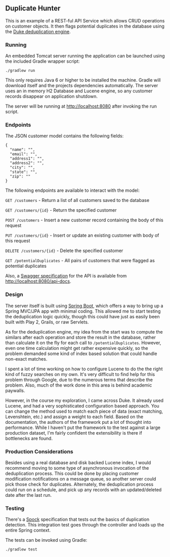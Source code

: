 ## Duplicate Hunter

This is an example of a REST-ful API Service which allows CRUD operations on customer objects. It then flags potential duplicates in the database using the [Duke deduplication engine](https://github.com/larsga/Duke).

### Running

An embedded Tomcat server running the application can be launched using the included Gradle wrapper script:

```
./gradlew run
```

This only requires Java 6 or higher to be installed the machine. Gradle will download itself and the projects dependencies automatically. The server uses an in memory H2 Database and Lucene engine, so any customer records disappear on application shutdown.

The server will be running at [http://localhost:8080](http://localhost:8080) after invoking the run script.

### Endpoints

The JSON customer model contains the following fields:

```
{
  "name": "",
  "email": "",
  "address1": "",
  "address2": "",
  "city": "",
  "state": "",
  "zip": ""
}
```

The following endpoints are available to interact with the model:

`GET /customers` - Return a list of all customers saved to the database

`GET /customers/{id}` - Return the specified customer

`POST /customers` - Insert a new customer record containing the body of this request

`PUT /customers/{id}` - Insert or update an existing customer with body of this request

`DELETE /customers/{id}` - Delete the specified customer

`GET /potentialDuplicates` - All pairs of customers that were flagged as potential duplicates

Also, a [Swagger specification](https://github.com/wordnik/swagger-spec) for the API is available from [http://localhost:8080/api-docs](http://localhost:8080/api-docs).

### Design

The server itself is built using [Spring Boot](http://projects.spring.io/spring-boot/), which offers a way to bring up a Spring MVC/JPA app with minimal coding. This allowed me to start testing the deduplication logic quickly, though this could have just as easily been built with Play 2, Grails, or raw Servlets.

As for the deduplication engine, my idea from the start was to compute the similars after each operation and store the result in the database, rather than calculate it on the fly for each call to `/potentialDuplicates`. However, even one time calculation might get rather expensive quickly, so the problem demanded some kind of index based solution that could handle non-exact matches.

I spent a lot of time working on how to configure Lucene to do the the right kind of fuzzy searches on my own. It's very difficult to find help for this problem through Google, due to the numerous terms that describe the problem. Also, much of the work done in this area is behind academic paywalls.

However, in the course my exploration, I came across Duke. It already used Lucene, and had a very sophisticated configuration based approach. You can change the method used to match each piece of data (exact matching, Levenshtein, etc.) and assign a weight to each field. Based on the documentation, the authors of the framework put a lot of thought into performance. While I haven't put the framework to the test against a large production dataset, I'm fairly confident the extensibility is there if bottlenecks are found.

### Production Considerations

Besides using a real database and disk backed Lucene index, I would recommend moving to some type of asynchronous invocation of the deduplication process. This could be done by placing customer modification notifications on a message queue, so another server could pick those check for duplicates. Alternately, the deduplication process could run on a schedule, and pick up any records with an updated/deleted date after the last run.

### Testing

There's a [Spock](https://code.google.com/p/spock/) specification that tests out the basics of duplication detection. This integration test goes through the controller and loads up the entire Spring context.

The tests can be invoked using Gradle:

```
./gradlew test
```
